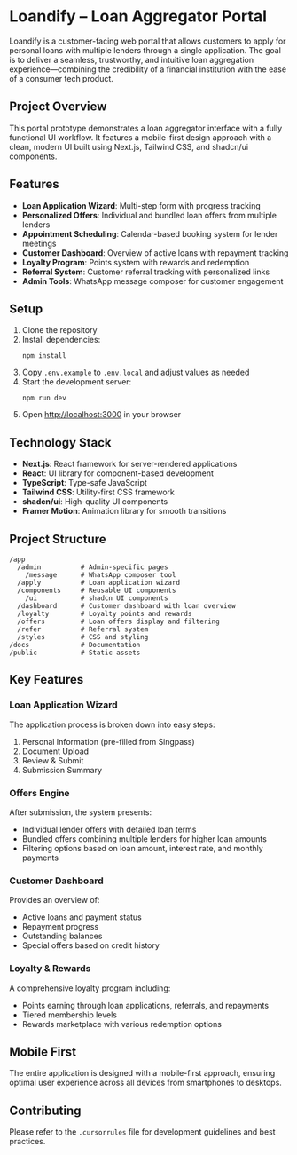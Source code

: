 # Loandify – Loan Aggregator Portal

Loandify is a customer-facing web portal that allows customers to apply for personal loans with multiple lenders through a single application. The goal is to deliver a seamless, trustworthy, and intuitive loan aggregation experience—combining the credibility of a financial institution with the ease of a consumer tech product.

## Project Overview

This portal prototype demonstrates a loan aggregator interface with a fully functional UI workflow. It features a mobile-first design approach with a clean, modern UI built using Next.js, Tailwind CSS, and shadcn/ui components.

## Features

- **Loan Application Wizard**: Multi-step form with progress tracking
- **Personalized Offers**: Individual and bundled loan offers from multiple lenders
- **Appointment Scheduling**: Calendar-based booking system for lender meetings
- **Customer Dashboard**: Overview of active loans with repayment tracking
- **Loyalty Program**: Points system with rewards and redemption
- **Referral System**: Customer referral tracking with personalized links
- **Admin Tools**: WhatsApp message composer for customer engagement

## Setup

1. Clone the repository
2. Install dependencies:
   ```
   npm install
   ```
3. Copy `.env.example` to `.env.local` and adjust values as needed
4. Start the development server:
   ```
   npm run dev
   ```
5. Open [http://localhost:3000](http://localhost:3000) in your browser

## Technology Stack

- **Next.js**: React framework for server-rendered applications
- **React**: UI library for component-based development
- **TypeScript**: Type-safe JavaScript
- **Tailwind CSS**: Utility-first CSS framework
- **shadcn/ui**: High-quality UI components
- **Framer Motion**: Animation library for smooth transitions

## Project Structure

```
/app
  /admin          # Admin-specific pages
    /message      # WhatsApp composer tool
  /apply          # Loan application wizard
  /components     # Reusable UI components
    /ui           # shadcn UI components
  /dashboard      # Customer dashboard with loan overview
  /loyalty        # Loyalty points and rewards
  /offers         # Loan offers display and filtering
  /refer          # Referral system
  /styles         # CSS and styling
/docs             # Documentation
/public           # Static assets
```

## Key Features

### Loan Application Wizard

The application process is broken down into easy steps:
1. Personal Information (pre-filled from Singpass)
2. Document Upload
3. Review & Submit
4. Submission Summary

### Offers Engine

After submission, the system presents:
- Individual lender offers with detailed loan terms
- Bundled offers combining multiple lenders for higher loan amounts
- Filtering options based on loan amount, interest rate, and monthly payments

### Customer Dashboard

Provides an overview of:
- Active loans and payment status
- Repayment progress
- Outstanding balances
- Special offers based on credit history

### Loyalty & Rewards

A comprehensive loyalty program including:
- Points earning through loan applications, referrals, and repayments
- Tiered membership levels
- Rewards marketplace with various redemption options

## Mobile First

The entire application is designed with a mobile-first approach, ensuring optimal user experience across all devices from smartphones to desktops.

## Contributing

Please refer to the `.cursorrules` file for development guidelines and best practices. 